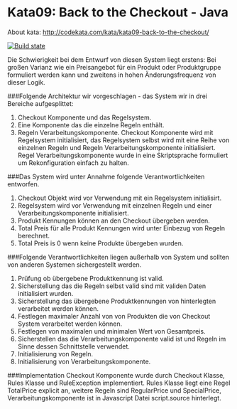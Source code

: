 # Kata09: Back to the Checkout - Java
About kata: http://codekata.com/kata/kata09-back-to-the-checkout/

[![Build state](https://travis-ci.org/sergej-samsonow/kata09-checkout-java.svg)](https://travis-ci.org/sergej-samsonow/kata09-checkout-java)

Die Schwierigkeit bei dem Entwurf von diesen System liegt erstens: Bei großen Varianz wie ein Preisangebot für ein Produkt oder Produktgruppe formuliert werden kann und zweitens in hohen Änderungsfrequenz von dieser Logik.

###Folgende Architektur wir vorgeschlagen - das System wir in drei Bereiche aufgesplittet:
1. Checkout Komponente und das Regelsystem.
2. Eine Komponente das die einzelne Regeln enthält.
3. Regeln Verarbeitungskomponente.
Checkout Komponente wird mit Regelsystem initialisiert, das Regelsystem selbst wird mit eine Reihe von einzelnen Regeln und Regeln  Verarbeitungskomponente initialisiert. Regel  Verarbeitungskomponente wurde in eine Skriptsprache formuliert um Rekonfiguration einfach zu halten.

###Das System wird unter Annahme folgende Verantwortlichkeiten entworfen.
1. Checkout Objekt wird vor Verwendung mit ein Regelsystem initialisirt.
2. Regelsystem wird vor Verwendung mit einzelnen Regeln und einer Verarbeitungskomponente initialisiert.
3. Produkt Kennungen können an den Checkout übergeben werden.
4. Total Preis für alle Produkt Kennungen wird unter Einbezug von Regeln berechnet.
5. Total Preis is 0 wenn keine Produkte übergeben wurden.

###Folgende Verantwortlichkeiten liegen außerhalb von System und sollten von anderen Systemen sichergestellt werden.
1. Prüfung ob übergebene Produktkennung ist valid.
2. Sicherstellung das die Regeln selbst valid sind mit validen Daten initialisiert wurden.
3. Sicherstellung das übergebene Produktkennungen von hinterlegten verarbeitet werden können.
4. Festlegen maximaler Anzahl von von Produkten die von Checkout System verarbeitet werden können.
5. Festlegen von maximalen und minimalen Wert von Gesamtpreis.
6. Sicherstellen das die Verarbeitungskomponente valid ist und Regeln im Sinne dessen Schnittstelle verwendet.
7. Initialisierung von Regeln.
8. Initialisierung von Verarbeitungskomponente.

###Implementation
Checkout Komponente wurde durch Checkout Klasse, Rules Klasse und RuleException implementiert. Rules Klasse liegt eine Regel TotalPrice explicit an, weitere Regeln sind RegularPrice und SpecialPrice, Verarbeitungskomponente ist in Javascript Datei script.source hinterlegt.